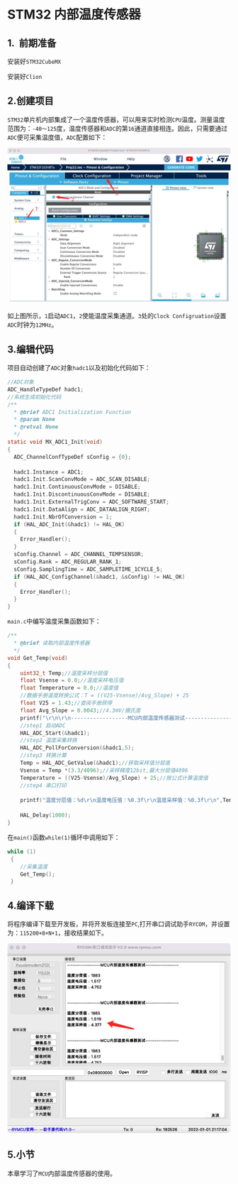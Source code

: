# STM32 内部温度传感器

## 1.  前期准备

安装好`STM32CubeMX`

安装好`Clion`

## 2.创建项目

`STM32`单片机内部集成了一个温度传感器，可以用来实时检测`CPU`温度。测量温度范围为：`-40～125`度，温度传感器和`ADC`的第`16`通道直接相连。因此，只需要通过`ADC`便可采集温度值，`ADC`配置如下：

![](PIC/SETADC.jpg)

如上图所示，`1`启动`ADC1`，`2`使能温度采集通道。`3`处的`Clock Configruation`设置`ADC`时钟为`12MHz`。

## 3.编辑代码

项目自动创建了`ADC`对象`hadc1`以及初始化代码如下：

```c
//ADC对象
ADC_HandleTypeDef hadc1;
//系统生成初始化代码
/**
  * @brief ADC1 Initialization Function
  * @param None
  * @retval None
  */
static void MX_ADC1_Init(void)
{
  ADC_ChannelConfTypeDef sConfig = {0};

  hadc1.Instance = ADC1;
  hadc1.Init.ScanConvMode = ADC_SCAN_DISABLE;
  hadc1.Init.ContinuousConvMode = DISABLE;
  hadc1.Init.DiscontinuousConvMode = DISABLE;
  hadc1.Init.ExternalTrigConv = ADC_SOFTWARE_START;
  hadc1.Init.DataAlign = ADC_DATAALIGN_RIGHT;
  hadc1.Init.NbrOfConversion = 1;
  if (HAL_ADC_Init(&hadc1) != HAL_OK)
  {
    Error_Handler();
  }
  sConfig.Channel = ADC_CHANNEL_TEMPSENSOR;
  sConfig.Rank = ADC_REGULAR_RANK_1;
  sConfig.SamplingTime = ADC_SAMPLETIME_1CYCLE_5;
  if (HAL_ADC_ConfigChannel(&hadc1, &sConfig) != HAL_OK)
  {
    Error_Handler();
  }
}
```

`main.c`中编写温度采集函数如下：

```c
/**
  * @brief 读取内部温度传感器
  */
void Get_Temp(void)
{
    uint32_t Temp;//温度采样分层值
    float Vsense = 0.0;//温度采样电压值
    float Temperature = 0.0;//温度值
    //数据手册温度转换公式：T = ((V25-Vsense)/Avg_Slope) + 25
    float V25 = 1.43;//查阅手册获得
    float Avg_Slope = 0.0043;//4.3mV/摄氏度
    printf("\r\n\r\n------------------MCU内部温度传感器测试------------------\r\n\r\n");
    //step1 启动ADC
    HAL_ADC_Start(&hadc1);
    //step2 温度采集转换
    HAL_ADC_PollForConversion(&hadc1,5);
    //step3 转换计算
    Temp = HAL_ADC_GetValue(&hadc1);//获取采样值分层值
    Vsense = Temp *(3.3/4096);//采样精度12bit,最大分层值4096
    Temperature = ((V25-Vsense)/Avg_Slope) + 25;//按公式计算温度值
    //step4 串口打印

    printf("温度分层值：%d\r\n温度电压值：%0.3f\r\n温度采样值：%0.3f\r\n",Temp,Vsense,Temperature);

    HAL_Delay(1000);
}
```

在`main()`函数`while(1)`循环中调用如下：

```c
while (1)
 {
    //采集温度
    Get_Temp();
 }
```

## 4.编译下载

将程序编译下载至开发板，并将开发板连接至`PC`,打开串口调试助手`RYCOM`，并设置为：`115200+8+N+1`，接收结果如下。

![](PIC/Getemp.jpg)

## 5.小节

本章学习了`MCU`内部温度传感器的使用。
